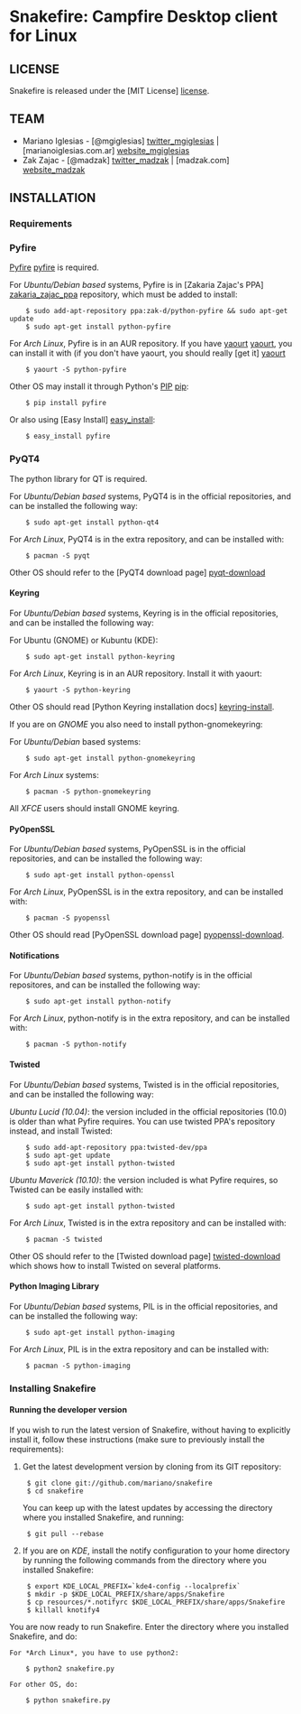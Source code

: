 # Snakefire: Campfire Desktop client for Linux #

## LICENSE ##

Snakefire is released under the [MIT License] [license].

## TEAM ##

* Mariano Iglesias - [@mgiglesias] [twitter_mgiglesias] | [marianoiglesias.com.ar] [website_mgiglesias]
* Zak Zajac - [@madzak] [twitter_madzak] | [madzak.com] [website_madzak]

## INSTALLATION ##

### Requirements ###

### Pyfire ###

[Pyfire] [pyfire] is required.

For *Ubuntu/Debian based* systems, Pyfire is in [Zakaria Zajac's PPA] [zakaria_zajac_ppa] 
repository, which must be added to install:

        $ sudo add-apt-repository ppa:zak-d/python-pyfire && sudo apt-get update
        $ sudo apt-get install python-pyfire

For *Arch Linux*, Pyfire is in an AUR repository. If you have [yaourt] [yaourt],
you can install it with (if you don't have yaourt, you should really 
[get it] [yaourt]

		$ yaourt -S python-pyfire

Other OS may install it through Python's [PIP] [pip]:

        $ pip install pyfire

Or also using [Easy Install] [easy_install]:

        $ easy_install pyfire

### PyQT4 ###

The python library for QT is required.

For *Ubuntu/Debian based* systems, PyQT4 is in the official repositories, and can be
installed the following way:

		$ sudo apt-get install python-qt4

For *Arch Linux*, PyQT4 is in the extra repository, and can be installed with:

		$ pacman -S pyqt

Other OS should refer to the [PyQT4 download page] [pyqt-download]

#### Keyring ####

For *Ubuntu/Debian based* systems, Keyring is in the official repositories, and can be
installed the following way:

For Ubuntu (GNOME) or Kubuntu (KDE):

		$ sudo apt-get install python-keyring

For *Arch Linux*, Keyring is in an AUR repository. Install it with yaourt:

		$ yaourt -S python-keyring

Other OS should read [Python Keyring installation docs] [keyring-install].

If you are on *GNOME* you also need to install python-gnomekeyring:

For *Ubuntu/Debian* based systems:

        $ sudo apt-get install python-gnomekeyring

For *Arch Linux* systems:

        $ pacman -S python-gnomekeyring

All *XFCE* users should install GNOME keyring.

#### PyOpenSSL ####

For *Ubuntu/Debian based* systems, PyOpenSSL is in the official repositories, and can be
installed the following way:

		$ sudo apt-get install python-openssl

For *Arch Linux*, PyOpenSSL is in the extra repository, and can be installed with:

		$ pacman -S pyopenssl

Other OS should read [PyOpenSSL download page] [pyopenssl-download].

#### Notifications ####

For *Ubuntu/Debian based* systems, python-notify is in the official repositores, and can be
installed the following way:

        $ sudo apt-get install python-notify

For *Arch Linux*, python-notify is in the extra repository, and can be installed with:

        $ pacman -S python-notify

#### Twisted ####

For *Ubuntu/Debian based* systems, Twisted is in the official repositories, and can be
installed the following way:

*Ubuntu Lucid (10.04)*: the version included in the official repositories (10.0)
is older than what Pyfire requires. You can use twisted PPA's repository
instead, and install Twisted:

		$ sudo add-apt-repository ppa:twisted-dev/ppa
		$ sudo apt-get update
		$ sudo apt-get install python-twisted

*Ubuntu Maverick (10.10)*: the version included is what Pyfire requires, so
Twisted can be easily installed with:

		$ sudo apt-get install python-twisted

For *Arch Linux*, Twisted is in the extra repository and can be installed with:

		$ pacman -S twisted

Other OS should refer to the [Twisted download page] [twisted-download] which
shows how to install Twisted on several platforms. 

#### Python Imaging Library ####

For *Ubuntu/Debian based* systems, PIL is in the official repositories, and can be
installed the following way:

        $ sudo apt-get install python-imaging

For *Arch Linux*, PIL is in the extra repository and can be installed with:

        $ pacman -S python-imaging

### Installing Snakefire ###

#### Running the developer version ####

If you wish to run the latest version of Snakefire, without having to
explicitly install it, follow these instructions (make sure to previously
install the requirements):

1. Get the latest development version by cloning from its GIT repository:

		$ git clone git://github.com/mariano/snakefire
		$ cd snakefire

   You can keep up with the latest updates by accessing the directory where
   you installed Snakefire, and running:

		$ git pull --rebase

2. If you are on *KDE*, install the notify configuration to your home directory
   by running the following commands from the directory where you installed
   Snakefire:

		$ export KDE_LOCAL_PREFIX=`kde4-config --localprefix`
		$ mkdir -p $KDE_LOCAL_PREFIX/share/apps/Snakefire
		$ cp resources/*.notifyrc $KDE_LOCAL_PREFIX/share/apps/Snakefire
		$ killall knotify4

You are now ready to run Snakefire. Enter the directory where you installed
Snakefire, and do:

	For *Arch Linux*, you have to use python2:

		$ python2 snakefire.py

	For other OS, do:

		$ python snakefire.py

[license]: http://www.opensource.org/licenses/mit-license.php
[pyqt-download]: http://www.riverbankcomputing.co.uk/software/pyqt/download
[pyfire]: http://github.com/mariano/pyfire
[pyfire-readme]: http://github.com/mariano/pyfire#readme
[pip]: http://pypi.python.org/pypi/pip
[easy_install]: http://packages.python.org/distribute/easy_install.html
[zakaria_zajac_ppa]: https://launchpad.net/~zak-d/+archive/python-pyfire
[yaourt]: http://wiki.archlinux.org/index.php/Yaourt
[keyring-install]: http://pypi.python.org/pypi/keyring/#installation-instructions
[pyopenssl-download]: http://pypi.python.org/pypi/pyOpenSSL
[twisted]: http://twistedmatrix.com
[twisted-download]: http://twistedmatrix.com/trac/wiki/Downloads
[twitter_mgiglesias]: http://twitter.com/mgiglesias
[website_mgiglesias]: http://marianoiglesias.com.ar
[twitter_madzak]: http://twitter.com/madzak
[website_madzak]: http://www.madzak.com

